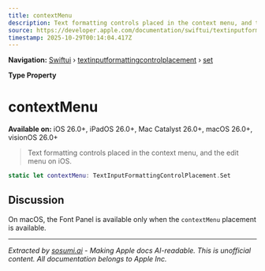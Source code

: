 ```yaml
---
title: contextMenu
description: Text formatting controls placed in the context menu, and the edit menu on iOS.
source: https://developer.apple.com/documentation/swiftui/textinputformattingcontrolplacement/set/contextmenu
timestamp: 2025-10-29T00:14:04.417Z
---
```


**Navigation:** [Swiftui](/documentation/swiftui) › [textinputformattingcontrolplacement](/documentation/swiftui/textinputformattingcontrolplacement) › [set](/documentation/swiftui/textinputformattingcontrolplacement/set)

**Type Property**

# contextMenu

**Available on:** iOS 26.0+, iPadOS 26.0+, Mac Catalyst 26.0+, macOS 26.0+, visionOS 26.0+

> Text formatting controls placed in the context menu, and the edit menu on iOS.

```swift
static let contextMenu: TextInputFormattingControlPlacement.Set
```

## Discussion

On macOS, the Font Panel is available only when the `contextMenu` placement is available.

---

*Extracted by [sosumi.ai](https://sosumi.ai) - Making Apple docs AI-readable.*
*This is unofficial content. All documentation belongs to Apple Inc.*
